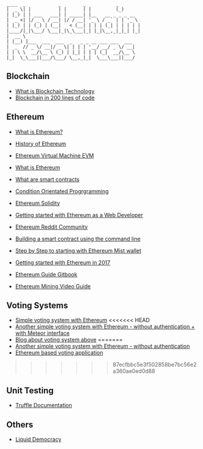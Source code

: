 
 ```
 ____  _            _        _           _        
 |  _ \| |          | |      | |         (_)       
 | |_) | | ___   ___| | _____| |__   __ _ _ _ __   
 |  _ <| |/ _ \ / __| |/ / __| '_ \ / _` | | '_ \  
 | |_) | | (_) | (__|   < (__| | | | (_| | | | | |
 |____/|_|\___/ \___|_|\_\___|_| |_|\__,_|_|_| |_|
 |  __ \                                           
 | |__) |___  ___  ___  _   _ _ __ ___ ___  ___    
 |  _  // _ \/ __|/ _ \| | | | '__/ __/ _ \/ __|   
 | | \ \  __/\__ \ (_) | |_| | | | (_|  __/\__ \   
 |_|  \_\___||___/\___/ \__,_|_|  \___\___||___/   

```

## Blockchain
* [What is Blockchain Technology](https://blockgeeks.com/guides/what-is-blockchain-technology/)
* [Blockchain in 200 lines of code](https://medium.com/@lhartikk/a-blockchain-in-200-lines-of-code-963cc1cc0e54)

## Ethereum
* [What is Ethereum?](https://blockgeeks.com/guides/what-is-ethereum/)

* [History of Ethereum](https://blog.ethereum.org/2016/02/09/cut-and-try-building-a-dream)
* [Ethereum Virtual Machine EVM](http://gavwood.com/Paper.pdf)
* [What is Ethereum](https://blockgeeks.com/guides/what-is-ethereum/)
* [What are smart contracts](http://blockgeeks.com/guides/smart-contracts-the-blockchain-technology-that-will-replace-lawyers/)
* [Condition Orientated Progrgramming](https://medium.com/@gavofyork/condition-orientated-programming-969f6ba0161a)
* [Ethereum Solidity](https://solidity.readthedocs.io/en/develop/)
* [Getting started with Ethereum as a Web Developer](https://hackernoon.com/getting-started-as-an-ethereum-web-developer-9a2a4ab47baf)
* [Ethereum Reddit Community](https://www.reddit.com/r/ethereum/)
* [Building a smart contract using the command line](https://www.ethereum.org/greeter)
* [Step by Step to starting with Ethereum Mist wallet](https://medium.com/@attores/step-by-step-guide-getting-started-with-ethereum-mist-wallet-772a3cc99af4)
* [Getting started with Ethereum in 2017](https://greycoder.com/getting-started-ethereum-2017/)
* [Ethereum Guide Gitbook](https://gavofyork.gitbooks.io/turboethereum/content/getting_started.html)
* [Ethereum Mining Video Guide](https://99bitcoins.com/guide-ethereum-mining-how-to-mine-ethereum/)

## Voting Systems
* [Simple voting system with Ethereum](https://github.com/AdrianClv/ethereum-voting)
<<<<<<< HEAD
* [Another simple voting system with Ethereum - without authentication + with Meteor interface](https://github.com/domschiener/publicvotes)
* [Blog about voting system above](https://medium.com/@DomSchiener/publicvotes-ethereum-based-voting-application-3b691488b926)
=======
* [Another simple voting system with Ethereum - without authentication](https://github.com/domschiener/publicvotes)
* [Ethereum based voting application](https://medium.com/@DomSchiener/publicvotes-ethereum-based-voting-application-3b691488b926)
>>>>>>> 87ecfbbc5e3f502858be7bc56e2a360ae0ed0d88

## Unit Testing
* [Truffle Documentation](http://truffleframework.com/docs/getting_started/console)

## Others
* [Liquid Democracy](https://medium.com/organizer-sandbox/liquid-democracy-true-democracy-for-the-21st-century-7c66f5e53b6f)
